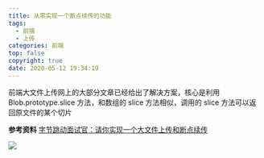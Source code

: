 ```yaml
---
title: 从零实现一个断点续传的功能
tags:
  - 前端
  - 上传
categories: 前端
top: false
copyright: true
date: 2020-05-12 19:34:19
---
```

前端大文件上传网上的大部分文章已经给出了解决方案，核心是利用 Blob.prototype.slice 方法，和数组的 slice 方法相似，调用的 slice 方法可以返回原文件的某个切片
<!--more-->

**参考资料**
[字节跳动面试官：请你实现一个大文件上传和断点续传](https://juejin.im/post/5dff8a26e51d4558105420ed)

![](http://static.zhyjor.com/wexin.png)